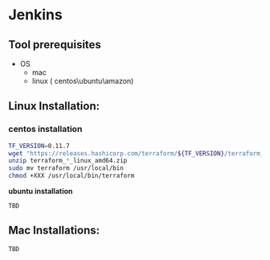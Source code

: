 # Jenkins

## Tool prerequisites

* OS
  * mac
  * linux \( centos\ubuntu\amazon\)

## **Linux Installation:**

### centos installation

```bash
TF_VERSION=0.11.7
wget "https://releases.hashicorp.com/terraform/${TF_VERSION}/terraform_${ver}_linux_amd64.zip"
unzip terraform_*_linux_amd64.zip
sudo mv terraform /usr/local/bin
chmod +XXX /usr/local/bin/terraform
```

**ubuntu installation**

```text
TBD
```

## Mac Installations:

```text
TBD
```

